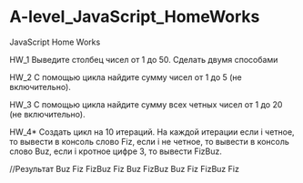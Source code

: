 # A-level_JavaScript_HomeWorks
JavaScript Home Works

HW_1
Выведите столбец чисел от 1 до 50.
Сделать двумя способами

HW_2
С помощью цикла найдите сумму чисел от 1 до 5 (не включительно).

HW_3
С помощью цикла найдите сумму всех четных чисел от 1 до 20 (не включительно).

HW_4*
Создать цикл на 10 итераций. На каждой итерации если i четное, то вывести в консоль слово Fiz, если i не четное, то вывести в консоль слово Buz, если i кротное цифре 3, то вывести FizBuz.

//Результат
Buz
Fiz
FizBuz
Fiz
Buz
FizBuz
Buz
Fiz
FizBuz
Fiz
